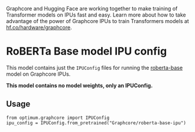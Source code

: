 Graphcore and Hugging Face are working together to make training of Transformer models on IPUs fast and easy. Learn more about how to take advantage of the power of Graphcore IPUs to train Transformers models at [hf.co/hardware/graphcore](https://huggingface.co/hardware/graphcore).

# RoBERTa Base model IPU config

This model contains just the `IPUConfig` files for running the [roberta-base](https://huggingface.co/roberta-base) model on Graphcore IPUs.

**This model contains no model weights, only an IPUConfig.** 

## Usage

```
from optimum.graphcore import IPUConfig
ipu_config = IPUConfig.from_pretrained("Graphcore/roberta-base-ipu")
```